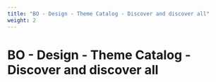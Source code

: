 ```yaml
---
title: "BO - Design - Theme Catalog - Discover and discover all"
weight: 2
---
```


# BO - Design - Theme Catalog - Discover and discover all
